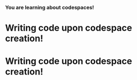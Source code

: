 ### You are learning about codespaces!
# Writing code upon codespace creation!
# Writing code upon codespace creation!
